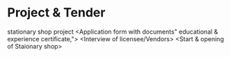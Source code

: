 # Project & Tender
stationary shop project
<Tender>
<Application form with documents" educational & experience certificate,">
<Quotation with rate list and staionary items>
<Interview of licensee/Vendors>
<Start & opening of Staionary shop>
<Feedback of customer>
 <Final>
